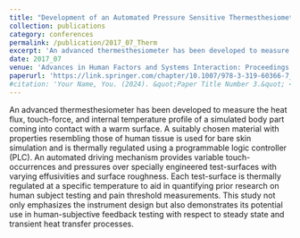 ```yaml
---
title: "Development of an Automated Pressure Sensitive Thermesthesiometer and Its Application in Characterizing the Thermal Response of Human Tissue with Respect to Warm Surfaces"
collection: publications
category: conferences
permalink: /publication/2017_07_Therm
excerpt: 'An advanced thermesthesiometer has been developed to measure the heat flux, touch-force, and internal temperature profile of a simulated body part coming into contact with a warm surface. A suitably chosen material with properties resembling those of human tissue is used for bare skin simulation and is thermally regulated using a programmable logic controller (PLC). An automated driving mechanism provides variable touch-occurrences and pressures over specially engineered test-surfaces with varying effusivities and surface roughness...'
date: 2017_07
venue: 'Advances in Human Factors and Systems Interaction: Proceedings of the AHFE 2017 International Conference on Human Factors and Systems Interaction, July 17− 21, 2017, The Westin Bonaventure Hotel, Los Angeles, California, USA'
paperurl: 'https://link.springer.com/chapter/10.1007/978-3-319-60366-7_36'
#citation: 'Your Name, You. (2024). &quot;Paper Title Number 3.&quot; <i>GitHub Journal of Bugs</i>. 1(3).'
---
```


An advanced thermesthesiometer has been developed to measure the heat flux, touch-force, and internal temperature profile of a simulated body part coming into contact with a warm surface. A suitably chosen material with properties resembling those of human tissue is used for bare skin simulation and is thermally regulated using a programmable logic controller (PLC). An automated driving mechanism provides variable touch-occurrences and pressures over specially engineered test-surfaces with varying effusivities and surface roughness. Each test-surface is thermally regulated at a specific temperature to aid in quantifying prior research on human subject testing and pain threshold measurements. This study not only emphasizes the instrument design but also demonstrates its potential use in human-subjective feedback testing with respect to steady state and transient heat transfer processes.
